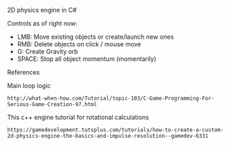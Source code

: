 2D physics engine in C#


Controls as of right now:

* LMB: Move existing objects or create/launch new ones
* RMB: Delete objects on click / mouse move
* G: Create Gravity orb
* SPACE: Stop all object momentum (momentarily)

References

Main loop logic
  
    http://what-when-how.com/Tutorial/topic-103/C-Game-Programming-For-Serious-Game-Creation-97.html
    
This c++ engine tutorial for rotational calculations

    https://gamedevelopment.tutsplus.com/tutorials/how-to-create-a-custom-2d-physics-engine-the-basics-and-impulse-resolution--gamedev-6331
